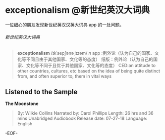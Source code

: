 # exceptionalism @新世纪英汉大词典


一位细心的朋友发现新世纪英汉汉英大词典 app 的一处问题。

###### 新世纪英汉大词典
>**exceptionalism** /ɪkˈsepʃənəˌlɪzəm/
*n*
app :例外论（认为自己的国家、文化等不同且由于其他国家、文化等的态度）
纸版：例外论（认为自己的国家、文化等不同于且优于其他国家、文化等的态度）
CED:an attitude to other countries, cultures, etc based on the idea of being quite distinct from, and often superior to, them in vital ways



## Listened to the Sample
**The Moonstone**
>By: Wilkie Collins
Narrated by: Carol Phillips
Length: 26 hrs and 36 mins
Unabridged Audiobook
Release date: 07-27-18
Language: English



-EOF-
